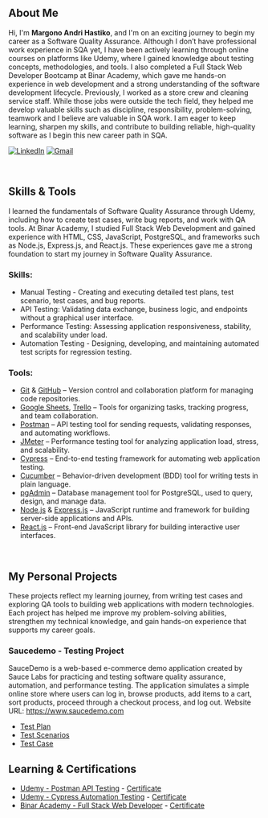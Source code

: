 ## About Me

Hi, I'm **Margono Andri Hastiko**, and I'm on an exciting journey to begin my career as a Software Quality Assurance.
Although I don’t have professional work experience in SQA yet, I have been actively learning through online courses on platforms like Udemy, where I gained knowledge about testing concepts, methodologies, and tools. I also completed a Full Stack Web Developer Bootcamp at Binar Academy, which gave me hands-on experience in web development and a strong understanding of the software development lifecycle.
Previously, I worked as a store crew and cleaning service staff. While those jobs were outside the tech field, they helped me develop valuable skills such as discipline, responsibility, problem-solving, teamwork and I believe are valuable in SQA work.
I am eager to keep learning, sharpen my skills, and contribute to building reliable, high-quality software as I begin this new career path in SQA.

[![LinkedIn](https://img.shields.io/badge/linkedin-%230077B5.svg?style=for-the-badge&logo=linkedin&logoColor=white)](https://linkedin.com) [![Gmail](https://img.shields.io/badge/Gmail-D14836?style=for-the-badge&logo=gmail&logoColor=white)](mailto:mgoandri.has@gmail.com)

&nbsp;

## Skills & Tools

I learned the fundamentals of Software Quality Assurance through Udemy, including how to create test cases, write bug reports, and work with QA tools. At Binar Academy, I studied Full Stack Web Development and gained experience with HTML, CSS, JavaScript, PostgreSQL, and frameworks such as Node.js, Express.js, and React.js. These experiences gave me a strong foundation to start my journey in Software Quality Assurance.

### Skills:

- Manual Testing - Creating and executing detailed test plans, test scenario, test cases, and bug reports.
- API Testing: Validating data exchange, business logic, and endpoints without a graphical user interface.
- Performance Testing: Assessing application responsiveness, stability, and scalability under load.
- Automation Testing - Designing, developing, and maintaining automated test scripts for regression testing.

### Tools:

- [Git](https://git-scm.com) & [GitHub](https://github.com/) – Version control and collaboration platform for managing code repositories.
- [Google Sheets](https://workspace.google.com/intl/en_id/products/sheets/), [Trello](https://trello.com/) – Tools for organizing tasks, tracking progress, and team collaboration.
- [Postman](https://www.postman.com) – API testing tool for sending requests, validating responses, and automating workflows.
- [JMeter](https://jmeter.apache.org) – Performance testing tool for analyzing application load, stress, and scalability.
- [Cypress](https://www.cypress.io) – End-to-end testing framework for automating web application testing.
- [Cucumber](https://cucumber.io/docs) – Behavior-driven development (BDD) tool for writing tests in plain language.
- [pgAdmin](https://www.pgadmin.org) – Database management tool for PostgreSQL, used to query, design, and manage data.
- [Node.js](https://nodejs.org/en/about) & [Express.js](https://expressjs.com) – JavaScript runtime and framework for building server-side applications and APIs.
- [React.js](https://react.dev) – Front-end JavaScript library for building interactive user interfaces.

&nbsp;

## My Personal Projects

These projects reflect my learning journey, from writing test cases and exploring QA tools to building web applications with modern technologies. Each project has helped me improve my problem-solving abilities, strengthen my technical knowledge, and gain hands-on experience that supports my career goals.

### Saucedemo - Testing Project

SauceDemo is a web-based e-commerce demo application created by Sauce Labs for practicing and testing software quality assurance, automation, and performance testing. The application simulates a simple online store where users can log in, browse products, add items to a cart, sort products, proceed through a checkout process, and log out. Website URL: <https://www.saucedemo.com>

- [Test Plan](https://docs.google.com/document/d/1K6Uy9S0fTBt9BNnOB806961vkUsOdrP_85xaJaBhA7I/edit?usp=sharing)
- [Test Scenarios](https://docs.google.com/spreadsheets/d/1HHHzich7DSBRshUM52Oa4IALYVs_Kr4EQYWsYU_KzLg/edit?usp=sharing)
- [Test Case](https://docs.google.com/spreadsheets/d/1siENwPxA8oznJOxxzRvNe0JyzJR890y4UB6dI8cOJgQ/edit?usp=sharing)
  <!-- - [Bug Report]() -->
  <!-- - [Test Report]() -->
  &nbsp;

## Learning & Certifications

- [Udemy - Postman API Testing](https://www.udemy.com/course/postman-api-automation-testing-with-javascript) - [Certificate](https://www.udemy.com/certificate/UC-3f401565-a19a-424a-94d6-159f6c4a77b6/)
  <!-- - [Udemy - JMeter Performance Testing](https://www.udemy.com/course/learn-jmeter-from-scratch-performance-load-testing-tool) - [Certificate]() -->
- [Udemy - Cypress Automation Testing](https://www.udemy.com/course/postman-api-automation-testing-with-javascript) - [Certificate](https://www.udemy.com/certificate/UC-96c1241d-638f-4906-bedc-c6d3bd68eb6f/)
- [Binar Academy - Full Stack Web Developer](https://www.binar.co.id) - [Certificate](https://drive.google.com/file/d/11Dv_lXRk7sCwNh85ci1BSF4dqPhp0kpg/view)
